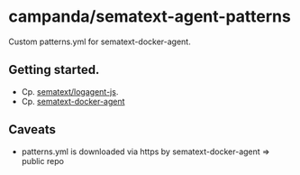 # campanda/sematext-agent-patterns

Custom patterns.yml for sematext-docker-agent.

## Getting started.

* Cp. <a href="https://github.com/sematext/logagent-js">sematext/logagent-js</a>.
* Cp. <a href="https://sematext.com/docs/sematext-docker-agent/configuration/">sematext-docker-agent</a>

## Caveats

* patterns.yml is downloaded via https by sematext-docker-agent => public repo